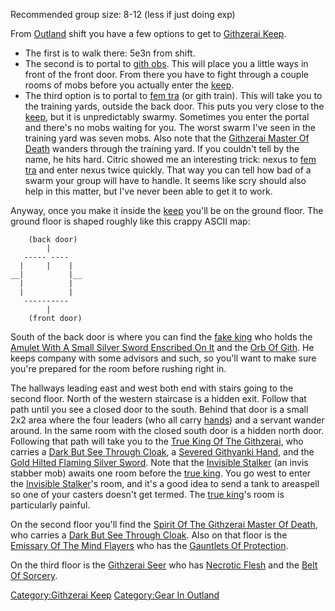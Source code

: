 Recommended group size: 8-12 (less if just doing exp)

From [Outland](:Category:Outland "wikilink") shift you have a few
options to get to [Githzerai Keep](:Category:Githzerai_Keep "wikilink").

-   The first is to walk there: 5e3n from shift.
-   The second is to portal to [gith obs](Gith_Observer "wikilink").
    This will place you a little ways in front of the front door. From
    there you have to fight through a couple rooms of mobs before you
    actually enter the [keep](:Category:Githzerai_Keep "wikilink").
-   The third option is to portal to [fem
    tra](Female_Trainee "wikilink") (or gith train). This will take you
    to the training yards, outside the back door. This puts you very
    close to the [keep](:Category:Githzerai_Keep "wikilink"), but it is
    unpredictably swarmy. Sometimes you enter the portal and there's no
    mobs waiting for you. The worst swarm I've seen in the training yard
    was seven mobs. Also note that the [Githzerai Master Of
    Death](Githzerai_Master_Of_Death "wikilink") wanders through the
    training yard. If you couldn't tell by the name, he hits hard.
    Citric showed me an interesting trick: nexus to [fem
    tra](Female_Trainee "wikilink") and enter nexus twice quickly. That
    way you can tell how bad of a swarm your group will have to handle.
    It seems like scry should also help in this matter, but I've never
    been able to get it to work.

Anyway, once you make it inside the
[keep](:Category:Githzerai_Keep "wikilink") you'll be on the ground
floor. The ground floor is shaped roughly like this crappy ASCII map:

`    (back door)`  
`        |`  
`   ----- ----`  
`  |     |    |`  
`__|          |__`  
`  |          |`  
`  |          |`  
`   ----------`  
`        |`  
`    (front door)`

South of the back door is where you can find the [fake
king](King_Of_The_Githzerai "wikilink") who holds the [Amulet With A
Small Silver Sword Enscribed On
It](Amulet_With_A_Small_Silver_Sword_Enscribed_On_It "wikilink") and the
[Orb Of Gith](Orb_Of_Gith "wikilink"). He keeps company with some
advisors and such, so you'll want to make sure you're prepared for the
room before rushing right in.

The hallways leading east and west both end with stairs going to the
second floor. North of the western staircase is a hidden exit. Follow
that path until you see a closed door to the south. Behind that door is
a small 2x2 area where the four leaders (who all carry
[hands](Severed_Githyanki_Hand "wikilink")) and a servant wander around.
In the same room with the closed south door is a hidden north door.
Following that path will take you to the [True King Of The
Githzerai](True_King_Of_The_Githzerai "wikilink"), who carries a [Dark
But See Through Cloak](Dark_But_See_Through_Cloak "wikilink"), a
[Severed Githyanki Hand](Severed_Githyanki_Hand "wikilink"), and the
[Gold Hilted Flaming Silver
Sword](Gold_Hilted_Flaming_Silver_Sword "wikilink"). Note that the
[Invisible Stalker](Invisible_Stalker "wikilink") (an invis stabber mob)
awaits one room before the [true
king](True_King_Of_The_Githzerai "wikilink"). You go west to enter the
[Invisible Stalker](Invisible_Stalker "wikilink")'s room, and it's a
good idea to send a tank to areaspell so one of your casters doesn't get
termed. The [true king](True_King_Of_The_Githzerai "wikilink")'s room is
particularly painful.

On the second floor you'll find the [Spirit Of The Githzerai Master Of
Death](Spirit_Of_The_Githzerai_Master_Of_Death "wikilink"), who carries
a [Dark But See Through Cloak](Dark_But_See_Through_Cloak "wikilink").
Also on that floor is the [Emissary Of The Mind
Flayers](Emissary_Of_The_Mind_Flayers "wikilink") who has the [Gauntlets
Of Protection](Gauntlets_Of_Protection "wikilink").

On the third floor is the [Githzerai Seer](Githzerai_Seer "wikilink")
who has [Necrotic Flesh](Necrotic_Flesh "wikilink") and the [Belt Of
Sorcery](Belt_Of_Sorcery "wikilink").

[Category:Githzerai Keep](Category:Githzerai_Keep "wikilink")
[Category:Gear In Outland](Category:Gear_In_Outland "wikilink")
